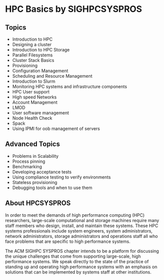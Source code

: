 # HPC Basics by SIGHPCSYSPROS

## Topics
- Introduction to HPC
- Designing a cluster
- Introduction to HPC Storage
- Parallel Filesystems
- Cluster Stack Basics
- Provisioning
- Configuration Management
- Scheduling and Resource Management
- Introduction to Slurm
- Monitoring HPC systems and infrastructure components
- HPC User support
- High speed Networks
- Account Management
- LMOD
- User software management
- Node Health Check
- Spack
- Using IPMI for oob management of servers

## Advanced Topics
- Problems in Scalability
- Process pinning
- Benchmarking
- Developing acceptance tests
- Using compliance testing to verify environments
- Stateless provisioning
- Debugging tools and when to use them

## About HPCSYSPROS
In order to meet the demands of high performance computing (HPC) researchers, large-scale computational and storage machines require many staff members who design, install, and maintain these systems. These HPC systems professionals include system engineers, system administrators, network administrators, storage administrators and operations staff all who face problems that are specific to high performance systems.

The ACM SIGHPC SYSPROS chapter intends to be a platform for discussing the unique challenges that come from supporting large-scale, high performance systems. We speak directly to the state of the practice of standing up and operating high performance systems with an emphasis on solutions that can be implemented by systems staff at other institutions.


